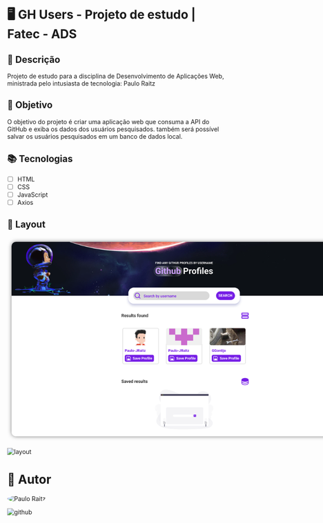 # 🖥️ GH Users - Projeto de estudo | Fatec - ADS

## 📝 Descrição

Projeto de estudo para a disciplina de Desenvolvimento de Aplicações Web, ministrada pelo intusiasta de tecnologia: Paulo Raitz

## 📌 Objetivo

O objetivo do projeto é criar uma aplicação web que consuma a API do GitHub e exiba os dados dos usuários pesquisados.
também será possível salvar os usuários pesquisados em um banco de dados local.

## 📚 Tecnologias

- [ ] HTML
- [ ] CSS
- [ ] JavaScript
- [ ] Axios

## 📝 Layout

<img src="./assets/layout.png" alt="Layout da aplicação"
style="border-radius: 10px; margin: 10px; max-width: 800px; box-shadow: 0 0 10px rgba(0, 0, 0, 0.5);">

![layout](https://img.shields.io/badge/figma%20-%23F24E1E.svg?style=for-the-badge&logo=figma&logoColor=white&link=https://www.figma.com/file/pBEVfHTMGSs6DMy56sUnhx/GH-Users?node-id=0%3A1&t=uQ1LNoTQqJq2Bohq-1)

# 📝 Autor

<img style="border-radius: 50%;" src="https://avatars.githubusercontent.com/u/69216941" width="100px;" alt="Paulo Raitz"/>

![github](https://img.shields.io/badge/github-%23121011.svg?style=for-the-badge&logo=github&logoColor=white&link=https://github.com/Paulo-JRaitz)
